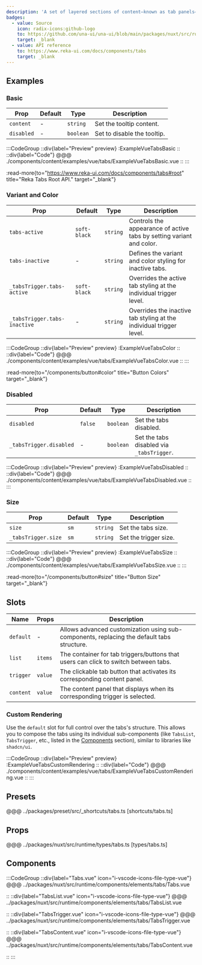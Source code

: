 ```yaml
---
description: 'A set of layered sections of content—known as tab panels—that are displayed one at a time.'
badges:
  - value: Source
    icon: radix-icons:github-logo
    to: https://github.com/una-ui/una-ui/blob/main/packages/nuxt/src/runtime/components/elements/tabs/Tabs.vue
    target: _blank
  - value: API reference
    to: https://www.reka-ui.com/docs/components/tabs
    target: _blank
---
```


## Examples

### Basic

| Prop       | Default | Type      | Description                 |
| ---------- | ------- | --------- | --------------------------- |
| `content`  | -       | `string`  | Set the tooltip content.    |
| `disabled` | -       | `boolean` | Set to disable the tooltip. |

:::CodeGroup
::div{label="Preview" preview}
:ExampleVueTabsBasic
::
::div{label="Code"}
@@@ ./components/content/examples/vue/tabs/ExampleVueTabsBasic.vue
::
:::

:read-more{to="https://www.reka-ui.com/docs/components/tabs#root" title="Reka Tabs Root API." target="_blank"}

### Variant and Color

| Prop                         | Default      | Type     | Description                                                          |
| ---------------------------- | ------------ | -------- | -------------------------------------------------------------------- |
| `tabs-active`                | `soft-black` | `string` | Controls the appearance of active tabs by setting variant and color. |
| `tabs-inactive`              | -            | `string` | Defines the variant and color styling for inactive tabs.             |
| `_tabsTrigger.tabs-active`   | `soft-black` | `string` | Overrides the active tab styling at the individual trigger level.    |
| `_tabsTrigger.tabs-inactive` | -            | `string` | Overrides the inactive tab styling at the individual trigger level.  |

:::CodeGroup
::div{label="Preview" preview}
:ExampleVueTabsColor
::
::div{label="Code"}
@@@ ./components/content/examples/vue/tabs/ExampleVueTabsColor.vue
::
:::

:read-more{to="/components/button#color" title="Button Colors" target="_blank"}

### Disabled

| Prop                    | Default | Type      | Description                               |
| ----------------------- | ------- | --------- | ----------------------------------------- |
| `disabled`              | `false` | `boolean` | Set the tabs disabled.                    |
| `_tabsTrigger.disabled` | -       | `boolean` | Set the tabs disabled via `_tabsTrigger`. |

:::CodeGroup
::div{label="Preview" preview}
:ExampleVueTabsDisabled
::
::div{label="Code"}
@@@ ./components/content/examples/vue/tabs/ExampleVueTabsDisabled.vue
::
:::

### Size

| Prop                | Default | Type     | Description           |
| ------------------- | ------- | -------- | --------------------- |
| `size`              | `sm`    | `string` | Set the tabs size.    |
| `_tabsTrigger.size` | `sm`    | `string` | Set the trigger size. |

:::CodeGroup
::div{label="Preview" preview}
:ExampleVueTabsSize
::
::div{label="Code"}
@@@ ./components/content/examples/vue/tabs/ExampleVueTabsSize.vue
::
:::

:read-more{to="/components/button#size" title="Button Size" target="_blank"}

## Slots

| Name      | Props   | Description                                                                               |
| --------- | ------- | ----------------------------------------------------------------------------------------- |
| `default` | -       | Allows advanced customization using sub-components, replacing the default tabs structure. |
| `list`    | `items` | The container for tab triggers/buttons that users can click to switch between tabs.       |
| `trigger` | `value` | The clickable tab button that activates its corresponding content panel.                  |
| `content` | `value` | The content panel that displays when its corresponding trigger is selected.               |

### Custom Rendering

Use the `default` slot for full control over the tabs's structure. This allows you to compose the tabs using its individual sub-components (like `TabsList`, `TabsTrigger`, etc., listed in the [Components](#components) section), similar to libraries like `shadcn/ui`.

:::CodeGroup
::div{label="Preview" preview}
:ExampleVueTabsCustomRendering
::
::div{label="Code"}
@@@ ./components/content/examples/vue/tabs/ExampleVueTabsCustomRendering.vue
::
:::

## Presets

@@@ ../packages/preset/src/_shortcuts/tabs.ts [shortcuts/tabs.ts]

## Props

@@@ ../packages/nuxt/src/runtime/types/tabs.ts [types/tabs.ts]

## Components

:::CodeGroup
::div{label="Tabs.vue" icon="i-vscode-icons-file-type-vue"}
@@@ ../packages/nuxt/src/runtime/components/elements/tabs/Tabs.vue

::
::div{label="TabsList.vue" icon="i-vscode-icons-file-type-vue"}
@@@ ../packages/nuxt/src/runtime/components/elements/tabs/TabsList.vue

::
::div{label="TabsTrigger.vue" icon="i-vscode-icons-file-type-vue"}
@@@ ../packages/nuxt/src/runtime/components/elements/tabs/TabsTrigger.vue

::
::div{label="TabsContent.vue" icon="i-vscode-icons-file-type-vue"}
@@@ ../packages/nuxt/src/runtime/components/elements/tabs/TabsContent.vue

::
:::
